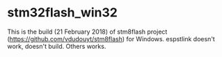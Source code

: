 # stm32flash_win32
This is the build (21 February 2018) of stm8flash project (https://github.com/vdudouyt/stm8flash) for Windows.
espstlink doesn't work, doesn't build. Others works. 
